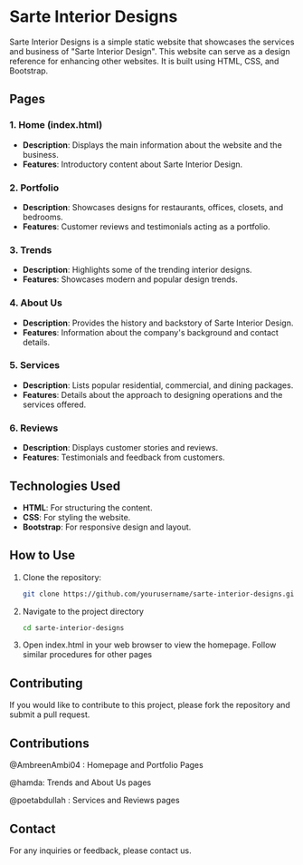 # Sarte Interior Designs

Sarte Interior Designs is a simple static website that showcases the services and business of "Sarte Interior Design". This website can serve as a design reference for enhancing other websites. It is built using HTML, CSS, and Bootstrap.

## Pages

### 1. Home (index.html)
- **Description**: Displays the main information about the website and the business.
- **Features**: Introductory content about Sarte Interior Design.

### 2. Portfolio
- **Description**: Showcases designs for restaurants, offices, closets, and bedrooms.
- **Features**: Customer reviews and testimonials acting as a portfolio.

### 3. Trends
- **Description**: Highlights some of the trending interior designs.
- **Features**: Showcases modern and popular design trends.

### 4. About Us
- **Description**: Provides the history and backstory of Sarte Interior Design.
- **Features**: Information about the company's background and contact details.

### 5. Services
- **Description**: Lists popular residential, commercial, and dining packages.
- **Features**: Details about the approach to designing operations and the services offered.

### 6. Reviews
- **Description**: Displays customer stories and reviews.
- **Features**: Testimonials and feedback from customers.

## Technologies Used
- **HTML**: For structuring the content.
- **CSS**: For styling the website.
- **Bootstrap**: For responsive design and layout.

## How to Use
1. Clone the repository:
   ```bash
   git clone https://github.com/yourusername/sarte-interior-designs.git
2. Navigate to the project directory
   ```bash
   cd sarte-interior-designs
3. Open index.html in your web browser to view the homepage. Follow similar procedures for other pages

## Contributing
If you would like to contribute to this project, please fork the repository and submit a pull request.

## Contributions

@AmbreenAmbi04 : Homepage and Portfolio Pages

@hamda: Trends and About Us pages

@poetabdullah : Services and Reviews pages

## Contact
For any inquiries or feedback, please contact us.


